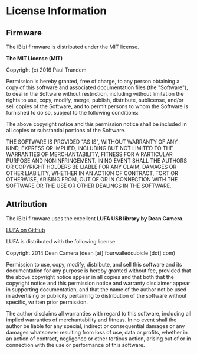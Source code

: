 License Information
============================

Firmware
---------

The iBizi firmware is distributed under the MIT license.

**The MIT License (MIT)**

Copyright (c) 2016 Paul Trandem

Permission is hereby granted, free of charge, to any person obtaining a copy of this software and associated documentation files (the "Software"), to deal in the Software without restriction, including without limitation the rights to use, copy, modify, merge, publish, distribute, sublicense, and/or sell copies of the Software, and to permit persons to whom the Software is furnished to do so, subject to the following conditions:

The above copyright notice and this permission notice shall be included in all copies or substantial portions of the Software.

THE SOFTWARE IS PROVIDED "AS IS", WITHOUT WARRANTY OF ANY KIND, EXPRESS OR IMPLIED, INCLUDING BUT NOT LIMITED TO THE WARRANTIES OF MERCHANTABILITY, FITNESS FOR A PARTICULAR PURPOSE AND NONINFRINGEMENT. IN NO EVENT SHALL THE AUTHORS OR COPYRIGHT HOLDERS BE LIABLE FOR ANY CLAIM, DAMAGES OR OTHER LIABILITY, WHETHER IN AN ACTION OF CONTRACT, TORT OR OTHERWISE, ARISING FROM, OUT OF OR IN CONNECTION WITH THE SOFTWARE OR THE USE OR OTHER DEALINGS IN THE SOFTWARE. 


Attribution
-----------

The iBizi firmware uses the excellent **LUFA USB library by Dean Camera**. 

[LUFA on GitHub](https://github.com/abcminiuser/lufa) 

LUFA is distributed with the following license.


  Copyright 2014  Dean Camera (dean [at] fourwalledcubicle [dot] com)

  Permission to use, copy, modify, distribute, and sell this
  software and its documentation for any purpose is hereby granted
  without fee, provided that the above copyright notice appear in
  all copies and that both that the copyright notice and this
  permission notice and warranty disclaimer appear in supporting
  documentation, and that the name of the author not be used in
  advertising or publicity pertaining to distribution of the
  software without specific, written prior permission.

  The author disclaims all warranties with regard to this
  software, including all implied warranties of merchantability
  and fitness.  In no event shall the author be liable for any
  special, indirect or consequential damages or any damages
  whatsoever resulting from loss of use, data or profits, whether
  in an action of contract, negligence or other tortious action,
  arising out of or in connection with the use or performance of
  this software.